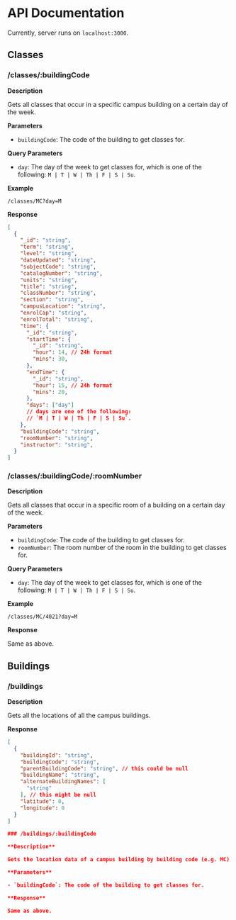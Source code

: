 # API Documentation

Currently, server runs on `localhost:3000`.

## Classes

### /classes/:buildingCode

**Description**

Gets all classes that occur in a specific campus building on a certain day of the week.

**Parameters**

- `buildingCode`: The code of the building to get classes for.

**Query Parameters**

  - `day`: The day of the week to get classes for, which is one of the following: `M | T | W | Th | F | S | Su`.

**Example**

`/classes/MC?day=M`

**Response**
```json
[
  {
    "_id": "string",
    "term": "string",
    "level": "string",
    "dateUpdated": "string",
    "subjectCode": "string",
    "catalogNumber": "string",
    "units": "string",
    "title": "string",
    "classNumber": "string",
    "section": "string",
    "campusLocation": "string",
    "enrolCap": "string",
    "enrolTotal": "string",
    "time": {
      "_id": "string",
      "startTime": {
        "_id": "string",
        "hour": 14, // 24h format
        "mins": 30,
      },
      "endTime": {
        "_id": "string",
        "hour": 15, // 24h format
        "mins": 20,
      },
      "days": ["day"] 
      // days are one of the following:  
      // `M | T | W | Th | F | S | Su`.
    },
    "buildingCode": "string",
    "roomNumber": "string",
    "instructor": "string",
  }
]
```

### /classes/:buildingCode/:roomNumber

**Description**

Gets all classes that occur in a specific room of a building on a certain day of the week.

**Parameters**

- `buildingCode`: The code of the building to get classes for.
- `roomNumber`: The room number of the room in the building to get classes for.

**Query Parameters**

  - `day`: The day of the week to get classes for, which is one of the following: `M | T | W | Th | F | S | Su`.

**Example**

`/classes/MC/4021?day=M`

**Response**

Same as above.

## Buildings

### /buildings

**Description**

Gets all the locations of all the campus buildings.

**Response**
```json
[
  {
    "buildingId": "string",
    "buildingCode": "string",
    "parentBuildingCode": "string", // this could be null
    "buildingName": "string",
    "alternateBuildingNames": [
      "string"
    ], // this might be null
    "latitude": 0,
    "longitude": 0
  }
]

### /buildings/:buildingCode

**Description**

Gets the location data of a campus building by building code (e.g. MC)

**Parameters**

- `buildingCode`: The code of the building to get classes for.

**Response**

Same as above.


```


